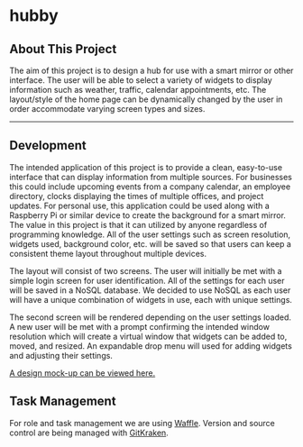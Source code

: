 # hubby

## About This Project

The aim of this project is to design a hub for use with a smart mirror or other interface.  The user will be able to select a variety of widgets to display information such as weather, traffic, calendar appointments, etc.  The layout/style of the home page can be dynamically changed by the user in order accommodate varying screen types and sizes.

<hr>

## Development

The intended application of this project is to provide a clean, easy-to-use interface that can display information from multiple sources.  For businesses this could include upcoming events from a company calendar, an employee directory, clocks displaying the times of multiple offices, and project updates.  For personal use, this application could be used along with a Raspberry Pi or similar device to create the background for a smart mirror.  The value in this project is that it can utilized by anyone regardless of programming knowledge.  All of the user settings such as screen resolution, widgets used, background color, etc. will be saved so that users can keep a consistent theme layout throughout multiple devices.

The layout will consist of two screens.  The user will initially be met with a simple login screen for user identification.  All of the settings for each user will be saved in a NoSQL database.  We decided to use NoSQL as each user will have a unique combination of widgets in use, each with unique settings.

The second screen will be rendered depending on the user settings loaded.  A new user will be met with a prompt confirming the intended window resolution which will create a virtual window that widgets can be added to, moved, and resized.  An expandable drop menu will used for adding widgets and adjusting their settings.

[A design mock-up can be viewed here.](https://app.moqups.com/charlesjgilker@gmail.com/Uf3AgYR6r3/view/page/a15a05254)


## Task Management

For role and task management we are using [Waffle](https://waffle.io/FrTime/hubby). Version and source control are being managed with [GitKraken](https://www.gitkraken.com/).